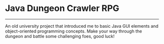 # Java Dungeon Crawler RPG
---

An old university project that introduced me to basic Java GUI elements and object-oriented programming concepts. Make your way through the dungeon and battle some challenging foes, good luck!
